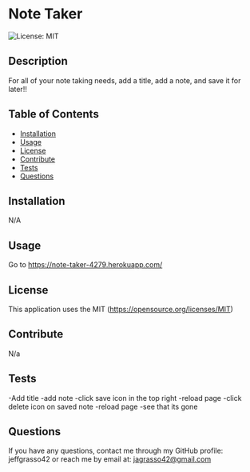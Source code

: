 # Note Taker

![License: MIT](https://img.shields.io/badge/License-MIT-yellow.svg)

## Description

For all of your note taking needs, add a title, add a note, and save it for later!!

## Table of Contents

- [Installation](#installation)
- [Usage](#usage)
- [License](#license)
- [Contribute](#contribute)
- [Tests](#tests)
- [Questions](#questions)

## Installation

N/A

## Usage

Go to https://note-taker-4279.herokuapp.com/

## License

This application uses the MIT (https://opensource.org/licenses/MIT)

## Contribute

N/a

## Tests

-Add title
-add note
-click save icon in the top right
-reload page
-click delete icon on saved note
-reload page
-see that its gone

## Questions

If you have any questions, contact me through my GitHub profile: jeffgrasso42 or reach me by email at: jagrasso42@gmail.com
